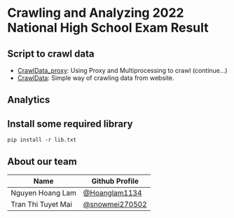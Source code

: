 # Crawling and Analyzing 2022 National High School Exam Result
## Script to crawl data
- [CrawlData_proxy](https://github.com/Hoanglam1134/data-crawling/blob/9199d4ea9902660186e50489753b22a82e2decb7/CrawlData_proxy.py): Using Proxy and Multiprocessing to crawl (continue...)
- [CrawlData](https://github.com/Hoanglam1134/national-high-school-exam-analytics/blob/5d18756a013607afece72093712ce70bbb917fdb/CrawlData.py): Simple way of crawling data from website.
## Analytics
## Install some required library
```console
pip install -r lib.txt
```
## About our team
|            Name               | Github Profile
|-------------------------------|----------------------------
|Nguyen Hoang Lam | [@Hoanglam1134](https://github.com/Hoanglam1134)            
|Tran Thi Tuyet Mai | [@snowmei270502](https://github.com/snowmei270502)   
